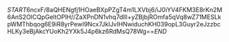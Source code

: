 $START$6ncxF/8aQHENgfj1HOaeBXpPZgT4m1LXVbj6/iJ0iYV4FKM3E8rKn2M6AnS2OlCQpGeltOPlH//ZaXPnDN1vhq7dlll+yZBjbjROmfa5qVq8wZ71MESLkpWMThbqog6E9iR8yrPewI9Ncx7JklJvIHNwiduchKH039opL3Guyr2eJzzbcHLKy3eBjAkcYUoKh2YXk5J4p6kz6RdMsQ78Wg==$END$